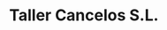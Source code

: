 ---
title: "Taller Cancelos S.L."
url: /poligono-industrial-el-boutaron/taller-cancelos-s-l/
shop: Autowerkstatt
---